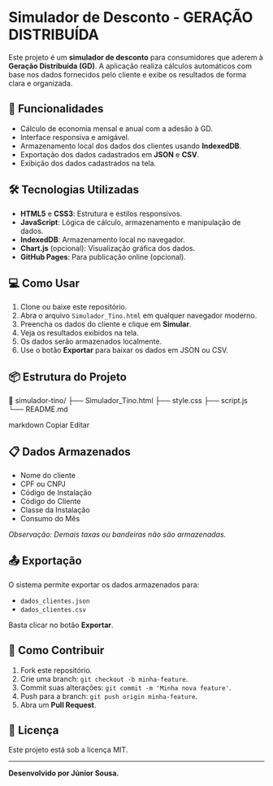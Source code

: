 # Simulador de Desconto - GERAÇÃO DISTRIBUÍDA

Este projeto é um **simulador de desconto** para consumidores que aderem à **Geração Distribuída (GD)**. A aplicação realiza cálculos automáticos com base nos dados fornecidos pelo cliente e exibe os resultados de forma clara e organizada.

## 🚀 Funcionalidades

- Cálculo de economia mensal e anual com a adesão à GD.
- Interface responsiva e amigável.
- Armazenamento local dos dados dos clientes usando **IndexedDB**.
- Exportação dos dados cadastrados em **JSON** e **CSV**.
- Exibição dos dados cadastrados na tela.

## 🛠️ Tecnologias Utilizadas

- **HTML5** e **CSS3**: Estrutura e estilos responsivos.
- **JavaScript**: Lógica de cálculo, armazenamento e manipulação de dados.
- **IndexedDB**: Armazenamento local no navegador.
- **Chart.js** (opcional): Visualização gráfica dos dados.
- **GitHub Pages**: Para publicação online (opcional).

## 💻 Como Usar

1. Clone ou baixe este repositório.
2. Abra o arquivo `Simulador_Tino.html` em qualquer navegador moderno.
3. Preencha os dados do cliente e clique em **Simular**.
4. Veja os resultados exibidos na tela.
5. Os dados serão armazenados localmente.
6. Use o botão **Exportar** para baixar os dados em JSON ou CSV.

## 📦 Estrutura do Projeto

📁 simulador-tino/
├── Simulador_Tino.html
├── style.css
├── script.js
└── README.md

markdown
Copiar
Editar

## 📋 Dados Armazenados

- Nome do cliente
- CPF ou CNPJ
- Código de Instalação
- Código do Cliente
- Classe da Instalação
- Consumo do Mês

*Observação: Demais taxas ou bandeiras não são armazenadas.*

## 📤 Exportação

O sistema permite exportar os dados armazenados para:

- `dados_clientes.json`
- `dados_clientes.csv`

Basta clicar no botão **Exportar**.

## 🧩 Como Contribuir

1. Fork este repositório.
2. Crie uma branch: `git checkout -b minha-feature`.
3. Commit suas alterações: `git commit -m 'Minha nova feature'`.
4. Push para a branch: `git push origin minha-feature`.
5. Abra um **Pull Request**.

## 📝 Licença

Este projeto está sob a licença MIT.

---

**Desenvolvido por Júnior Sousa.**
